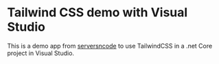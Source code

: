 # Tailwind CSS demo with Visual Studio

This is a demo app from [serversncode](https://serversncode.com) to use TailwindCSS in a .net Core project in Visual Studio.

